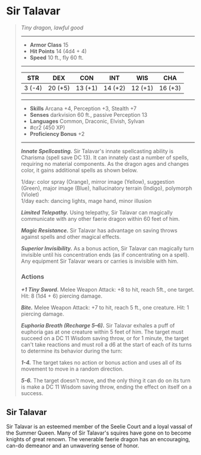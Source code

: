 # Sir Talavar
>*Tiny dragon, lawful good*
>___
>- **Armor Class** 15
>- **Hit Points** 14 (4d4 + 4)
>- **Speed** 10 ft., fly 60 ft.
>___
>|STR|DEX|CON|INT|WIS|CHA|
>|:---:|:---:|:---:|:---:|:---:|:---:|
>|3 (-4)|20 (+5)|13 (+1)|14 (+2)|12 (+1)|16 (+3)|
>___
>- **Skills** Arcana +4, Perception +3, Stealth +7
>- **Senses** darkvision 60 ft., passive Perception 13
>- **Languages** Common, Draconic, Elvish, Sylvan
>- #cr2 (450 XP)
>- **Proficiency Bonus** +2
>___
>***Innate Spellcasting.*** Sir Talavar's innate spellcasting ability is Charisma (spell save DC 13). It can innately cast a number of spells, requiring no material components. As the dragon ages and changes color, it gains additional spells as shown below.  
>
>1/day: color spray (Orange), mirror image (Yellow), suggestion (Green), major image (Blue), hallucinatory terrain (Indigo), polymorph (Violet)  
>1/day each: dancing lights, mage hand, minor illusion  
>
>
>***Limited Telepathy.*** Using telepathy, Sir Talavar can magically communicate with any other faerie dragon within 60 feet of him.  
>
>***Magic Resistance.*** Sir Talavar has advantage on saving throws against spells and other magical effects.  
>
>***Superior Invisibility.*** As a bonus action, Sir Talavar can magically turn invisible until his concentration ends (as if concentrating on a spell). Any equipment Sir Talavar wears or carries is invisible with him.  
>
>### Actions
>***+1 Tiny Sword.*** Melee Weapon Attack: +8 to hit, reach 5ft., one target. Hit: 8 (1d4 + 6) piercing damage.  
>
>***Bite.*** Melee Weapon Attack: +7 to hit, reach 5 ft., one creature. Hit: 1 piercing damage.  
>
>***Euphoria Breath (Recharge 5–6).*** Sir Talavar exhales a puff of euphoria gas at one creature within 5 feet of him. The target must succeed on a DC 11 Wisdom saving throw, or for 1 minute, the target can't take reactions and must roll a d6 at the start of each of its turns to determine its behavior during the turn:  
>
>***1-4.*** The target takes no action or bonus action and uses all of its movement to move in a random direction.  
>
>***5-6.*** The target doesn't move, and the only thing it can do on its turn is make a DC 11 Wisdom saving throw, ending the effect on itself on a success.

## Sir Talavar

Sir Talavar is an esteemed member of the Seelie Court and a loyal vassal of the Summer Queen. Many of Sir Talavar's squires have gone on to become knights of great renown. The venerable faerie dragon has an encouraging, can-do demeanor and an unwavering sense of honor.
